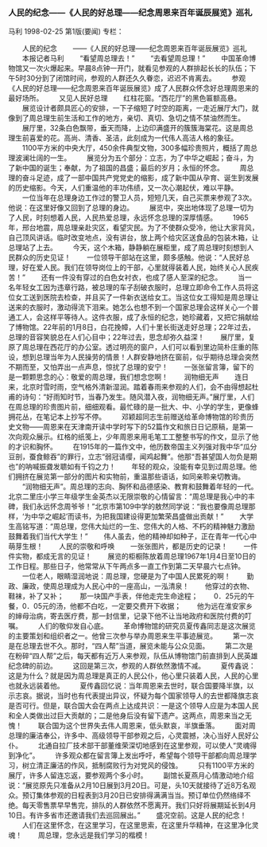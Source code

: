 ### 人民的纪念——《人民的好总理——纪念周恩来百年诞辰展览》巡礼
马利
1998-02-25
第1版(要闻)
专栏：

　　人民的纪念
　　——《人民的好总理——纪念周恩来百年诞辰展览》巡礼
　　本报记者马利
　　“看望周总理去！”
　　“去看望周总理！”
　　中国革命博物馆又一次火爆起来。早晨8点钟一开门，就看见参观的人群排起长长的队伍；下午5时30分到了闭馆时间，参观的人群还久久眷恋，迟迟不肯离去。
　　参观《人民的好总理——纪念周恩来百年诞辰展览》成了人民群众怀念好总理周恩来的最好场所。
　　又见人民好总理
　　红柱花窗。“西花厅”的黑色匾额高悬。
　　展览设计者颇具匠心的安排，一下子缩短了时空的距离，一走近展厅大门，就像到了周总理生前生活和工作的地方，亲切、真切、急切之情不禁油然而生。
　　展厅里，32条白色飘带，垂天而降，上边印满盛开的簇簇海棠花。这是周总理生前喜爱的花。高尚、清香、圣洁，此刻成为一代伟人高洁人格的象征。
　　1100平方米的中央大厅，450余件典型文物，300多幅珍贵照片，概括了周总理波澜壮阔的一生。
　　展览分为五个部分：立志，为了中华之崛起；奋斗，为了新中国的诞生；奉献，为了祖国的昌盛；最后的岁月；永恒的怀念。
　　周总理的奋斗足迹，成了一部中国共产党党史的缩影，成了新中国从孕育、诞生到发展的历史缩影。今天，人们重温他的丰功伟绩，又一次心潮起伏，难以平静。
　　一位当年在总理身边工作过的警卫人员，短短几天，自己买票来参观了3次。他说：在这里好像又回到了总理的身边。
　　展览中，突出地体现了总理一切为了人民，时刻想着人民，人民热爱总理，永远怀念总理的深厚情感。
　　1965年，邢台地震，周总理亲赴灾区，看望灾民。为了不使群众受冷，他让大家背风，自己顶风讲话。临时改变地点，没有讲台，放上两个给灾区送食品的包装木箱，让总理站了上去。
　　今天，这个木箱，静静躺在展柜里，成了周总理时刻想到人民群众的历史见证！
　　一位领导干部站在这里，颇多感触。他说：“人民好总理，好在爱人民。我们在领导岗位上的干部，心里就得装着人民，始终关心人民疾苦！”
　　还有一件没有穿过的白色女衬衣，也成了感人至深的纪念。
　　当一名年轻女工因为违章行路，被总理的车子刮破衣服时，总理立即命令工作人员将这位女工送到医院去检查，并且买了一件新衣送给女工。当这位女工得知是周总理让送来的衣服时，激动得流下泪来。她怎么也想不到一个国家总理会这样关心一个普通工人，会这样平等待人。这件衣服，成了永恒的纪念，她珍藏着，又把它捐献给了博物馆。22年前的1月8日，白花挽幛，人们十里长街送走好总理；22年过去，总理的音容笑貌总在人们心目中；22年过去，思念却弥久益深！
　　展厅里，复原了周总理在西花厅的办公室。透过明亮的窗户，人们可以看到里边简朴庄重的陈设，想到总理当年为人民操劳的情景！人群安静地挤在窗前，似乎期待总理会突然不期而至，又怕弄出一点声息，惊扰了总理的安宁！
　　一张张留言簿，留下的是一颗颗思念的心：敬爱的周总理，我们想念您啊！
　　润物细无声
　　连日来，北京时雪时雨，空气格外清新湿润。踏着春雨来参观的人们，会不由得想起杜甫的诗句：“好雨知时节，当春乃发生。随风潜入夜，润物细无声。”展厅里，人们在周总理的珍贵图片前，细细观看。最忙碌的是一批大、中、小学的学生，更像蜂拥花丛，在笔记本上抄写不停。
　　邓颖超同志生前赠送给革命博物馆的珍贵历史文物——周恩来在天津南开读中学时写下的52篇作文和旅日日记原稿，是第一次向观众展示。红格的纸笺上，少年周恩来用毛笔工工整整书写的作文，显示了他的才识和胸怀。
　　在1915年的一篇作文中，他历数帝国主义列强对我中华“瓜分豆剖，蚕食鲸吞”的罪行，立志“弱冠请缨，闻鸡起舞”。他那“吾甚望国人勿负是期也”的呐喊振聋发聩如有千钧之力！
　　年轻的观众，没能有幸见到过周总理。他们拥挤在展览第一部分的图片和实物前，重温那些语话，如同亲聆亲切教诲。
　　“润物细无声”。周总理的志向、胸怀和品德感染、教育和鼓舞着年轻的一代。北京二里庄小学三年级学生金英杰以无限崇敬的心情留言：“周总理是我心中的丰碑，我们永远怀念周爷爷！”北京市第109中学的敖然同学说：“我也要像周总理那样，‘为中华之崛起’而读书，为把我国建设得更加繁荣昌盛做出贡献！”
　　大学生高铭写道：“周总理，您伟大灿烂的一生、您伟大的人格、不朽的精神魅力激励鼓舞着我们当代大学生！”
　　伟人虽去，他的精神却如种子，正在青年一代心中萌芽生根！
　　人民的崇敬和呼唤
　　一张张图片，都是历史的记录！
　　一件件实物，都成无言的见证！
　　展览的柜橱陈放着周总理1967年1月4日至10日的工作日程。那些日子，他常常从下午两点多一直工作到第二天早晨六七点钟。
　　一位老人，眼睛湿润地说：周总理，您硬是为了中国人民累死的啊！
　　勤政、廉政，使周总理成为人民心中的一座高山，一泓清泉！
　　他穿过的衣物、鞋袜，补了又补；
　　那一块国产手表，伴他走完生命途程；
　　0．25元的午餐，0．05元的汤，他都不白吃，一定要交费开下收据；
　　他为远在淮安家乡的婶母治病，寄去医疗费，那一封信里，记录下他不让当地政府和医院付费的叮嘱。
　　人们的敬仰发自心底。
　　革命博物馆的研究员夏传鑫同志是这次展览的主要策划和组织者之一。他曾三次参与举办周恩来生平事迹展览。
　　第一次是在总理去世不久。那时，“四人帮”当道，展览未能与公众见面。
　　第二次是在粉碎“四人帮”之后，每天都有近万人来参观，队伍从博物馆门前直排到人民英雄纪念碑的前边。
　　这回是第三次，参观的人群依然激情不减。
　　夏传鑫说：这是为什么？就是因为周总理是真正的人民公仆，他心里只装着人民，人民的心里也就永远装着他。
　　夏传鑫回忆说：当年周恩来去世时，联合国要降半旗，以示志哀。据说，当时也有代表提出异议，怀疑为每个国家领导人的去世都降旗志哀是否可行。但是，联合国大会在两点上达成共识：一是这个领导人应是为本国人民和全人类做出过巨大贡献的；二是他身后没有留下遗产。这两点，周恩来当之无愧！
　　联合国为这个世界失去伟人周恩来，低头默哀，半旗垂落。
　　面对周总理的廉洁奉公，许多中、高级领导干部参观之后，心灵震撼，决心当好人民好公仆。
　　北通自拉厂技术部干部董维荣深切地感到在这里参观，可以使人“灵魂得到净化”。
　　许多观众都在留言簿上发出呼吁，希望每个领导干部都向周总理学习，树立清正廉洁的作风，抵制腐败行为对党风的侵蚀。
　　只有1100平方米的展厅，许多人留连忘返，要参观两个多小时。
　　副馆长夏燕月心情激动地介绍说：“展览原先只准备从2月10日展到3月20日。可是，头10天就接待了近8万名观众。预订集体参观的日程表到3月20日已安排得满满当当。预订单位仍然络绎不绝。每天零售票早早售完，排队的人群依然不愿离开。我们只好将展期延长到4月10日。有许多省市还邀请我们去巡回展出。”
　　盛况空前。这是人民的纪念！
　　人们在这里怀念，在这里学习，在这里思索，在这里升华精神，在这里净化灵魂！
　　周总理，您永远是我们学习的楷模！
